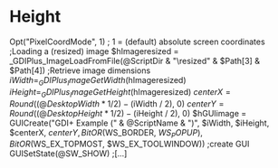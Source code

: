 # Height
Opt("PixelCoordMode", 1) ; 1 = (default) absolute screen coordinates  ;Loading a (resized) image $hImageresized = _GDIPlus_ImageLoadFromFile(@ScriptDir &amp; "\resized\" &amp; $Path[3] &amp; $Path[4])  ;Retrieve image dimensions $iWidth = _GDIPlus_ImageGetWidth($hImageresized) $iHeight = _GDIPlus_ImageGetHeight($hImageresized)  $centerX = Round((@DesktopWidth * 1 / 2) - ($iWidth / 2), 0) $centerY = Round((@DesktopHeight * 1 / 2) - ($iHeight / 2), 0)  $hGUIimage = GUICreate("GDI+ Example (" &amp; @ScriptName &amp; ")", $iWidth, $iHeight, $centerX, $centerY, BitOR($WS_BORDER, $WS_POPUP), BitOR($WS_EX_TOPMOST, $WS_EX_TOOLWINDOW)) ;create GUI     GUISetState(@SW_SHOW) ;[...]
